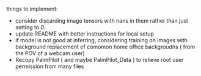 things to implement:

- consider discarding image tensors with nans in them rather than just setting to 0.
- update README with better instructions for local setup
- if model is not good at inferring, considering training on images with background replacement of comomon home office backgroudns ( from the POV of a webcam user)
- Recopy PalmPilot ( and maybe PalmPilot_Data ) to relieve root user permission from many files